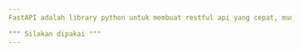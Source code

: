 ```yaml
---
FastAPI adalah library python untuk membuat restful api yang cepat, mudah dan menyenangkan

""" Silakan dipakai """
---
```

